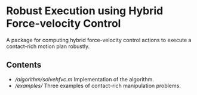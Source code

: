# Robust Execution using Hybrid Force-velocity Control
A package for computing hybrid force-velocity control actions to execute a contact-rich motion plan robustly.

## Contents
* */algorithm/solvehfvc.m* Implementation of the algorithm.
* */examples/* Three examples of contact-rich manipulation problems.
